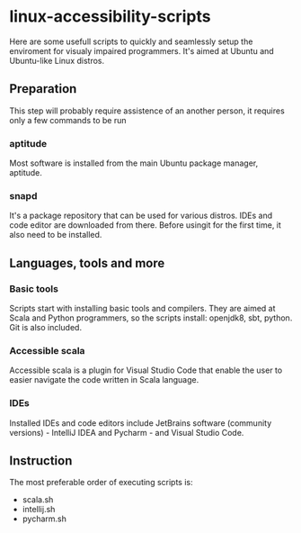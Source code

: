 # linux-accessibility-scripts

Here are some usefull scripts to quickly and seamlessly setup the enviroment for visualy impaired programmers. It's aimed at Ubuntu and Ubuntu-like Linux distros.

## Preparation
This step will probably require assistence of an another person, it requires only a few commands to be run

### aptitude
Most software is installed from the main Ubuntu package manager, aptitude.

### snapd
It's a package repository that can be used for various distros. IDEs and code editor are downloaded from there. Before usingit for the first time, it also need to be installed.

## Languages, tools and more

### Basic tools
Scripts start with installing basic tools and compilers. They are aimed at Scala and Python programmers, so the scripts install: openjdk8, sbt, python. Git is also included.

### Accessible scala
Accessible scala is a plugin for Visual Studio Code that enable the user to easier navigate the code written in Scala language. 

### IDEs
Installed IDEs and code editors include JetBrains software (community versions) - IntelliJ IDEA and Pycharm - and Visual Studio Code. 

## Instruction
The most preferable order of executing scripts is: 
* scala.sh
* intellij.sh
* pycharm.sh
